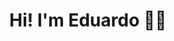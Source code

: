 <div align="center">
<h1>Hi! I'm Eduardo ✌🏻</h1>
</div>
<img source="https://www.canva.com/design/DAFf_7czob8/gQngSKHN_Y2zEhXVEwZ5wg/watch?utm_content=DAFf_7czob8&utm_campaign=designshare&utm_medium=link&utm_source=publishsharelink">


<!--
**Twentyeight07/Twentyeight07** is a ✨ _special_ ✨ repository because its `README.md` (this file) appears on your GitHub profile.

Here are some ideas to get you started:

- 🔭 I’m currently working on ...
- 🌱 I’m currently learning ...
- 👯 I’m looking to collaborate on ...
- 🤔 I’m looking for help with ...
- 💬 Ask me about ...
- 📫 How to reach me: ...
- 😄 Pronouns: ...
- ⚡ Fun fact: ...
-->
